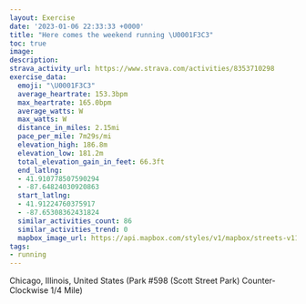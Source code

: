 ```yaml
---
layout: Exercise
date: '2023-01-06 22:33:33 +0000'
title: "Here comes the weekend running \U0001F3C3"
toc: true
image:
description:
strava_activity_url: https://www.strava.com/activities/8353710298
exercise_data:
  emoji: "\U0001F3C3"
  average_heartrate: 153.3bpm
  max_heartrate: 165.0bpm
  average_watts: W
  max_watts: W
  distance_in_miles: 2.15mi
  pace_per_mile: 7m29s/mi
  elevation_high: 186.8m
  elevation_low: 181.2m
  total_elevation_gain_in_feet: 66.3ft
  end_latlng:
  - 41.910778507590294
  - -87.64824030920863
  start_latlng:
  - 41.91224760375917
  - -87.65308362431824
  similar_activities_count: 86
  similar_activities_trend: 0
  mapbox_image_url: https://api.mapbox.com/styles/v1/mapbox/streets-v11/static/path-5+787af2-1.0(e%7Bx~Fnl~uOCgBAUM_%40%40KzA%7BBv%40wA%40c%40C%7DAH_A%3F%7BATBDG%40M%40mHByAC_A%3FaBHeB%3FYIe%40%3FwBDKNKJSLOJ%3FRBVBPHDJ%3FP%3FlED%5EDLNP%5CN%7CAAJGPQRm%40E%7DCCYQc%40KI%5DGsA%40QJGHMZCPCfA%3FtADd%40FLBHPNVFR%40RA%5E%3FZIRSHMFY%40_%40AcBGcAU%5DWKi%40Au%40DKDWZGTCVBj%40AnBHb%40HLDF%5CN%60BGPKR_%40D%5B%40i%40EkCKWWUQCc%40C%5D%40%5DFQHGFMXCNAlCDt%40R%5ENJTBjACPEROTg%40BWC_AAcBAKKS%5BW%5BCy%40DUBIDOJMZEXBnDHVLN%5ELrAAHCNKNYHW%40OA_CCo%40EOY%5Bg%40Ki%40B%5BAS%40KAk%40S%7D%40D%5DCODEFAd%40FnA%3FlBBj%40AvCCv%40B%60B),pin-s-s+e5b22e(-87.65144,41.91171),pin-s-f+89ae00(-87.6464799999999,41.910869999999974)/auto/800x800?access_token=pk.eyJ1Ijoiam9zaGJlY2ttYW4iLCJhIjoiY205eWR2aDd1MWZ6djJrbXc4a3M0bWZleiJ9.XiG9OWkNcZk2QzjJbxLB4A
tags:
- running
---
```




Chicago, Illinois, United States (Park #598 (Scott Street Park) Counter-Clockwise 1/4 Mile)
